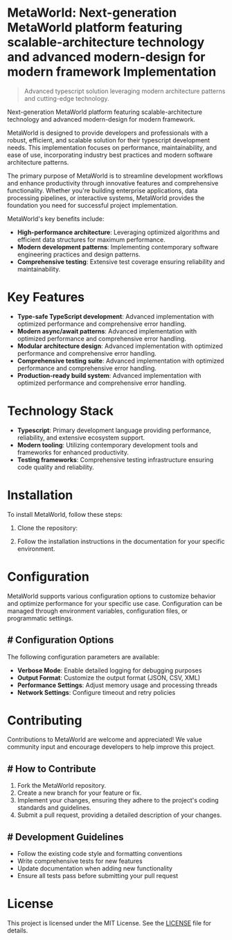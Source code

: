 <!-- fallback_MetaWorld_20250803192310_42050 -->

# MetaWorld: Next-generation MetaWorld platform featuring scalable-architecture technology and advanced modern-design for modern framework Implementation
> Advanced typescript solution leveraging modern architecture patterns and cutting-edge technology.

Next-generation MetaWorld platform featuring scalable-architecture technology and advanced modern-design for modern framework.

MetaWorld is designed to provide developers and professionals with a robust, efficient, and scalable solution for their typescript development needs. This implementation focuses on performance, maintainability, and ease of use, incorporating industry best practices and modern software architecture patterns.

The primary purpose of MetaWorld is to streamline development workflows and enhance productivity through innovative features and comprehensive functionality. Whether you're building enterprise applications, data processing pipelines, or interactive systems, MetaWorld provides the foundation you need for successful project implementation.

MetaWorld's key benefits include:

* **High-performance architecture**: Leveraging optimized algorithms and efficient data structures for maximum performance.
* **Modern development patterns**: Implementing contemporary software engineering practices and design patterns.
* **Comprehensive testing**: Extensive test coverage ensuring reliability and maintainability.

# Key Features

* **Type-safe TypeScript development**: Advanced implementation with optimized performance and comprehensive error handling.
* **Modern async/await patterns**: Advanced implementation with optimized performance and comprehensive error handling.
* **Modular architecture design**: Advanced implementation with optimized performance and comprehensive error handling.
* **Comprehensive testing suite**: Advanced implementation with optimized performance and comprehensive error handling.
* **Production-ready build system**: Advanced implementation with optimized performance and comprehensive error handling.

# Technology Stack

* **Typescript**: Primary development language providing performance, reliability, and extensive ecosystem support.
* **Modern tooling**: Utilizing contemporary development tools and frameworks for enhanced productivity.
* **Testing frameworks**: Comprehensive testing infrastructure ensuring code quality and reliability.

# Installation

To install MetaWorld, follow these steps:

1. Clone the repository:


2. Follow the installation instructions in the documentation for your specific environment.

# Configuration

MetaWorld supports various configuration options to customize behavior and optimize performance for your specific use case. Configuration can be managed through environment variables, configuration files, or programmatic settings.

## # Configuration Options

The following configuration parameters are available:

* **Verbose Mode**: Enable detailed logging for debugging purposes
* **Output Format**: Customize the output format (JSON, CSV, XML)
* **Performance Settings**: Adjust memory usage and processing threads
* **Network Settings**: Configure timeout and retry policies

# Contributing

Contributions to MetaWorld are welcome and appreciated! We value community input and encourage developers to help improve this project.

## # How to Contribute

1. Fork the MetaWorld repository.
2. Create a new branch for your feature or fix.
3. Implement your changes, ensuring they adhere to the project's coding standards and guidelines.
4. Submit a pull request, providing a detailed description of your changes.

## # Development Guidelines

* Follow the existing code style and formatting conventions
* Write comprehensive tests for new features
* Update documentation when adding new functionality
* Ensure all tests pass before submitting your pull request

# License

This project is licensed under the MIT License. See the [LICENSE](https://github.com/xgek/MetaWorld/blob/main/LICENSE) file for details.
